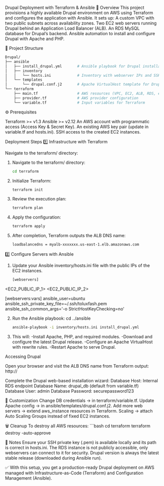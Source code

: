 Drupal Deployment with Terraform & Ansible
📌 Overview
This project provisions a highly available Drupal environment on AWS using Terraform and configures the application with Ansible.
It sets up:
A custom VPC with two public subnets across availability zones.
Two EC2 web servers running Drupal behind an Application Load Balancer (ALB).
An RDS MySQL database for Drupal’s backend.
Ansible automation to install and configure Drupal with Apache and PHP.

📂 Project Structure
```bash
Drupal/
├── ansible
│   ├── install_drupal.yml       # Ansible playbook for Drupal installation
│   ├── inventory
│   │   └── hosts.ini            # Inventory with webserver IPs and SSH config
│   └── templates
│       └── drupal.conf.j2       # Apache VirtualHost template for Drupal
└── terraform
    ├── main.tf                  # AWS resources (VPC, EC2, ALB, RDS, etc.)
    ├── provider.tf              # AWS provider configuration
    └── variable.tf              # Input variables for Terraform

```
⚙️ Prerequisites

Terraform >= v1.3
Ansible >= v2.12
An AWS account with programmatic access (Access Key & Secret Key).
An existing AWS key pair (update in variable.tf and hosts.ini).
SSH access to the created EC2 instances.

Deployment Steps
1️⃣ Infrastructure with Terraform

Navigate to the terraform/ directory:
1. Navigate to the terraform/ directory:
   ```bash
   cd terraform

2. Initialize Terraform:
   ```bash
   terraform init

3. Review the execution plan:
    ```bash
    terraform plan
4. Apply the configuration:
    ```bash
    terraform apply
5. After completion, Terraform outputs the ALB DNS name:
    ```bash
    loadbalancedns = myalb-xxxxxxx.us-east-1.elb.amazonaws.com

2️⃣ Configure Servers with Ansible

1. Update your Ansible inventory/hosts.ini file with the public IPs of the EC2 instances.
    ```bash
    [webservers]
<EC2_PUBLIC_IP_1>
<EC2_PUBLIC_IP_2>

[webservers:vars]
ansible_user=ubuntu
ansible_ssh_private_key_file=~/.ssh/toluxfash.pem
ansible_ssh_common_args='-o StrictHostKeyChecking=no'

2.  Run the Ansible playbook:
cd ../ansible
    ```bash
    ansible-playbook -i inventory/hosts.ini install_drupal.yml

3. This will:
-Install Apache, PHP, and required modules.
-Download and configure the latest Drupal release.
-Configure an Apache VirtualHost with rewrite rules.
-Restart Apache to serve Drupal.

Accessing Drupal

Open your browser and visit the ALB DNS name from Terraform output:
http://<loadbalancedns>

Complete the Drupal web-based installation wizard:
Database Host: Internal RDS endpoint
Database Name: drupal_db (default from variable.tf)
Database User: admin
Database Password: securepassword123

🔧 Customization
Change DB credentials → in terraform/variable.tf.
Update Apache config → in ansible/templates/drupal.conf.j2.
Add more web servers → extend aws_instance resources in Terraform.
Scaling → attach Auto Scaling Groups instead of fixed EC2 instances.

🗑️ Cleanup
To destroy all AWS resources:
    ```bash
cd terraform
terraform destroy -auto-approve

📖 Notes
Ensure your SSH private key (.pem) is available locally and its path is correct in hosts.ini.
The RDS instance is not publicly accessible, only webservers can connect to it for security.
Drupal version is always the latest stable release (downloaded during Ansible run).

✅ With this setup, you get a production-ready Drupal deployment on AWS managed with Infrastructure-as-Code (Terraform) and Configuration Management (Ansible).
